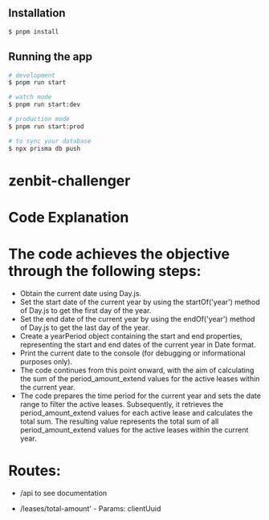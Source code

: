 ## Installation

```bash
$ pnpm install
```

## Running the app

```bash
# development
$ pnpm run start

# watch mode
$ pnpm run start:dev

# production mode
$ pnpm run start:prod
```

```bash
# to sync your database
$ npx prisma db push
```
# zenbit-challenger


# Code Explanation

# The code achieves the objective through the following steps:

- Obtain the current date using Day.js.
- Set the start date of the current year by using the startOf('year') method of Day.js to get the first day of the year.
- Set the end date of the current year by using the endOf('year') method of Day.js to get the last day of the year.
- Create a yearPeriod object containing the start and end properties, representing the start and end dates of the current year in Date format.
- Print the current date to the console (for debugging or informational purposes only).
- The code continues from this point onward, with the aim of calculating the sum of the period_amount_extend values for the active leases within the current year.
- The code prepares the time period for the current year and sets the date range to filter the active leases. Subsequently, it retrieves the period_amount_extend values for each active lease and calculates the total sum. The resulting value represents the total sum of all period_amount_extend values for the active leases within the current year.

# Routes: 
- /api to see documentation

- /leases/total-amount'  - Params: clientUuid
